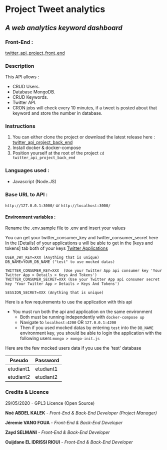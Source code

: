 #  Project Tweet analytics
## *A web analytics keyword dashboard*

### Front-End : 
[twitter_api_project_front_end](https://github.com/noeklk/twitter_api_project_front_end)

### Description

This API allows :

- CRUD Users.
- Database MongoDB.
- CRUD Keywords.
- Twitter API.
- CRON jobs will check every 10 minutes, if a tweet is posted about that keyword and store the number in database.

### Instructions

1.  You can either clone the project or download the latest release here :  [twitter_api_project_back_end](https://github.com/noeklk/twitter_api_project_back_end)
2.  Install docker & docker-compose
3.  Position yourself at the root of the project  `cd twitter_api_project_back_end`

### Languages used :
* Javascript (Node.JS)

### Base URL to API : 
`http://127.0.0.1:3000/`
or
`http://localhost:3000/`

#### Environment variables :
Rename the .env.sample file to .env and insert your values

You can get your twitter_consumer_key and twitter_consumer_secret here 
In the [Details] of your applications u will be able to get in the [keys and tokens] tab both of your keys
[Twitter Applications](https://developer.twitter.com/en/apps/)

```
USER_JWT_KEY=XXX (Anything that is unique)
DB_NAME=YOUR_DB_NAME ("test" to use mocked datas)

TWITTER_CONSUMER_KEY=XXX  (Use your Twitter App api consumer key 'Your Twitter App > Details > Keys And Tokens')
TWITTER_CONSUMER_SECRET=XXX (Use your Twitter App api consumer secret key 'Your Twitter App > Details > Keys And Tokens')

SESSION_SECRET=XXX (Anything that is unique)
```

Here is a few requirements to use the application with this api

-   You must run both the api and application on the same environment
    -   Both must be running independently with  `docker-compose up`
    -   Navigate to  `localhost:4200`  OR  `127.0.0.1:4200`
    -   Then if you used mocked datas by entering  `test`  into the  `DB_NAME`  environment key, you should be able to login the application with the following users  `mongo > mongo-init.js`  

Here are the few mocked users data if you use the 'test' database

Pseudo | Password 
--- | --- 
etudiant1 | etudiant1
etudiant2 | etudiant2


### Credits & Licence
29/05/2020 - GPL3 Licence (Open Source)


**Noé ABDEL KALEK**  - *Front-End & Back-End Developer (Project Manager)*


**Jéremie VANG FOUA**  - *Front-End & Back-End Developer*


**Zayd SELMANI**  - *Front-End & Back-End Developer*  


**Ouijdane EL IDRISSI RIOUI** - *Front-End & Back-End Developer*

